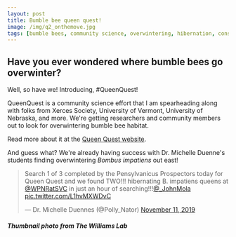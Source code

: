 ```yaml
---
layout: post
title: Bumble bee queen quest!
image: /img/q2_onthemove.jpg
tags: [bumble bees, community science, overwintering, hibernation, conservation]
---
```


## Have you ever wondered where bumble bees go overwinter?

Well, so have we! Introducing, #QueenQuest!

QueenQuest is a community science effort that I am spearheading along with folks from Xerces Society, University of Vermont, University of Nebraska, and more. We're getting researchers and community members out to look for overwintering bumble bee habitat. 

Read more about it at the [Queen Quest website](https://www.queenquest.org/). 

And guess what? We're already having success with Dr. Michelle Duenne's students finding overwintering *Bombus impatiens* out east!

<blockquote class="twitter-tweet"><p lang="en" dir="ltr">Search 1 of 3 completed by the Pensylvanicus Prospectors today for Queen Quest and we found TWO!!! hibernating B. impatiens queens at <a href="https://twitter.com/WPNRatSVC?ref_src=twsrc%5Etfw">@WPNRatSVC</a> in just an hour of searching!!!<a href="https://twitter.com/_JohnMola?ref_src=twsrc%5Etfw">@_JohnMola</a> <a href="https://t.co/L1hvMXWDvC">pic.twitter.com/L1hvMXWDvC</a></p>&mdash; Dr. Michelle Duennes (@Polly_Nator) <a href="https://twitter.com/Polly_Nator/status/1194000962706460673?ref_src=twsrc%5Etfw">November 11, 2019</a></blockquote> <script async src="https://platform.twitter.com/widgets.js" charset="utf-8"></script>

##### Thumbnail photo from The Williams Lab
